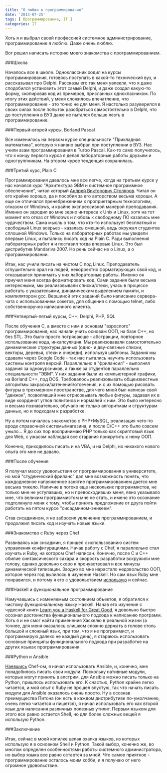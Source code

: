 ```yaml
---
title: "О любви к программированию"
date: '2013-07-25'
tags: [ Программирование, IT ]
categories: IT
---
```

Хоть я и выбрал своей профессией системное администрирование,
программирование я люблю. Даже очень люблю.

Вот решил написать историю моего знакомства с программированием.

###Школа

Началось все в школе. Одноклассник ходил на курсы програмиирования,
готовясь поступать в какой-то технический вуз, и рассказывал про Delphi.
Рассказы его так меня увлекли, что я даже сподобился установить этот самый Delphi,
и даже создал какую-то форму, скопировав код из примеров, присланных однокласником.
По итогу этих действий, у меня сложилось впечатление,
что программирование - это точно не для меня. Я настолько разуверился в своих силах
после попыток разобраться самостоятельно в Delphi, что до поступления в ВУЗ даже
не пытался больше лезть в программирование.

###Первый-второй курсы, Borland Pascal

Все изменилось на первом курсе специальности "Прикладная математика", которую я
наивно выбрал при поступлении в ВУЗ. Нас учили азам программирования в Turbo Pascal.
Как-то само получилось, что к концу первого курса я делал лабораторные работы друзьям
и одногруппникам. На втором курсе тенденция сохранилась.

###Третий курс, Plain C

Программирования давалось мне все легче, когда
на третьем курсе у нас начался курс "Архитектура ЭВМ и системное программное обеспечение",
читал который [Андрей Викторович Столяров](http://www.stolyarov.info/). Читал он его
крайне хорошо, да и пособия за его авторством весьма хороши. А еще он отличался пренебрежением к
проприетарным технологиям, отказом от Windows, и крайне экспрессивной манерой преподавания.
Именно он зародил во мне зерно интереса к Unix и Linux, хотя на тот момент его отказ от
Windows и любовь к свободному ПО казались мне чудачеством. Сама мысль о том, что кто-то
использует бесплатный и свободный Linux всерьез - казалась смешной, ведь окружал
студентов сплошной Windows. Только на лабораторных работах мы увидели впервые Linux,
и пытались писать код на Plain C. Ради выполнения лабораторных работ я и поставил тогда впервые Linux.
Это был дистрибутив Mandariva 2007. Но речь сейчас не о Linux, а о программировании.

Итак, нас учили писать на чистом C под Linux. Преподаватель оглушительно орал на людей, некорректно
форматирующих свой код, и отказывался принимать у них лабораторные работы. Именно он приучил меня
всегда форматировать код. Сами задания были весьма интересными,
мы реализовывали списки/стеки, учась в процессе работать с указательями, динамическим выделением памяти, и компилятором gcc.
Вершиной этих заданий было написание сервера-чата с использованием сокетов, для общения с помощью
telnet, либо собственноручно написанного клиента.

###Четвертый-пятый курсы, C++, Delphi, PHP, SQL

После обучения C, а вместе с ним и основам "взрослого" программирования, нас начали учить
основам ООП, на базе C++, но без STL. Это было просто потрясающе - абстракции, повторное
использование кода, инкапсуляция. Мы реализовавали самостоятельно динамические структуры данных (одно- и дву-связные
списки, векторы, деревья, стеки и очереди), используя шаблоны. Задания мы сдавали через Google Code - так
нас пытались научить использовать системы контроля версий. Параллельно я "фрилансил" - выполнял
задания за однокурсников, а также за студентов параллельно специальности "ЭВМ". У них задания были из компьютерной графики,
на Borland С++, под DOS. Требовалось реализовывать общеизвестные алгоритмы закраски/затенения/отсечения, и с их помощью рисовать
фигуры в трехмерном пространстве, для чего мной был написан свой "движок",
позволявший мне отрисовывать любые фигуры, задавая их в виде координат углов полигонов и нормалей к ним.
Это было интересно и весьма познавательно, обучало не только алгоритмам и структурам данных, но и подходам к разработке.

Ну а потом началось знакомство с PHP+MySQL, реализация чего-то вроде справочной системы/магазина,
и после C/C++ это было совсем уныло... Я до сих пор воспринимаю PHP только как скриптовый язык для Web,
с ужасом наблюдая все старания прикрутить к нему ООП.

Конечно, приходилось писать и на VBA, и на Delphi, но никакого нового опыта это мне не давало.

###После обучения

Я получал массу удовольствия от программирования в университете, но мой "студенческий фриланс" дал мне
возможность понять, что каждодневное напряженное занятие программированием дается мне весьма тяжело.
Наличие в потоке еще нескольких программистов, не только мне не уступавших, но и превосходивших меня, явно указывало мне,
что великим программистом мне не стать, и имено это осознание подтолкнуло меня к тому, чтобы принять предложение от друга
пойти работать на пятом курсе "сисадмином-эникеем".

Став сисадмином, я не забросил увлечение программированием, и продолжил писать код и изучать новые языки.

###Знакомство с Ruby через Chef

Развиваясь как сисадмин, я пришел к использованию систем управления конфигурациями. Начав работу с Chef,
я параллельно стал изучать и Ruby, на котором Chef написан. Конечно, после C и C++ обилие синтаксического сахара
и скорость разработки вскружили мне голову, однако довольно скоро я прочувствовал и все минусы динамической типизации.
Заодно во мне нарастало недовольство ООП, которое через год вылилось в изучение Haskell.
Но сам язык Ruby мне понравился, и потому я его с удовольствием [использую](/it/Плагин-к-ruhoh-для-рисования-графиков) и сейчас.


###Haskell и функциональное программирование

Намучавшись с изменяемым состоянием объектов, я обратился к чистому функциональному языку Haskell.
Начав его изучение с чудесной книги [Learn you a Haskell for Great Good](http://learnyouahaskell.com/),
я довольно быстро осознал достоинства функционального подхода к написанию программ. Хоть я и не смог
найти применения Хаскелю в реальной жизни (а точнее, для меня оказалось слишком сложно держать в голове
столь большой и сложный язык, при том, что я не программист, и программирую далеко не каждый день),
я стараюсь использовать основные принципы функционального подхода при разработке на других языках программирования.

###Python и Ansible

[Наевшись](/it/Мнение-о-chef) Chef-ом, я начал использовать Ansible, и, конечно, мне понадобилось писать свои модули.
Поскольку нативные модули, которые могут принять в апстрим, для Ansible можно писать только на Python, пришлось
использовать его. К счастью, Python крайне легко читается, и мой опыт с Ruby не прошел впустую, так что начать
писать модули для Ansible оказалось очень просто. Ну а осознав преимущества Питона (он есть в каждом дистрибутиве по-умолчанию,
очень легко читается и пишется), я начал использовать его как второй язык для написания различных полезных утилит.
Первым языком для этого все равно остается Shell, но для более сложных вещей я использую Python.

###Заключение

Итак, сейчас в моей копилке целая охапка языков, из которых использую я в основном Shell и Python. Такой выбор, конечно же,
во многом определен особенностями работы системного администратора, но выбор языка все равно остается за мной.
Что самое приятное - программирование осталось моим хобби, и я получаю от него огромное удовольствие.
